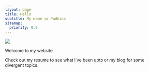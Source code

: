```yaml
---
layout: page
title: Hello
subtitle: My name is Pudhina
sitemap:
  priority: 0.9
---
```


<img src="{{ '/assets/img/pudhina.jpg' | prepend: site.baseurl }}" id="about-img">

<div id="describe-text">
	<p>Welcome to my website</p>
	<p>Check out my resume to see what I've been upto or my blog for some divergent topics.</p>
</div>
